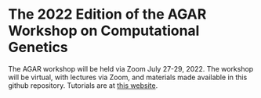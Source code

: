 # The 2022 Edition of the AGAR Workshop on Computational Genetics

The AGAR workshop will be held via Zoom July 27-29, 2022. The workshop
will be virtual, with lectures via Zoom, and materials made available
in this github repository. Tutorials are at
[this website](https://alanrogers.github.io/agar22).
